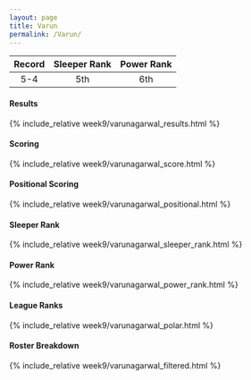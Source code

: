 ```yaml
---
layout: page
title: Varun
permalink: /Varun/
---
```


Record | Sleeper Rank | Power Rank               
:--: | :--: | :--:
5-4 | 5th | 6th   

#### Results
{% include_relative week9/varunagarwal_results.html %}

#### Scoring
{% include_relative week9/varunagarwal_score.html %}

#### Positional Scoring
{% include_relative week9/varunagarwal_positional.html %}

#### Sleeper Rank
{% include_relative week9/varunagarwal_sleeper_rank.html %}

#### Power Rank
{% include_relative week9/varunagarwal_power_rank.html %}

#### League Ranks
{% include_relative week9/varunagarwal_polar.html %}

#### Roster Breakdown
{% include_relative week9/varunagarwal_filtered.html %}
